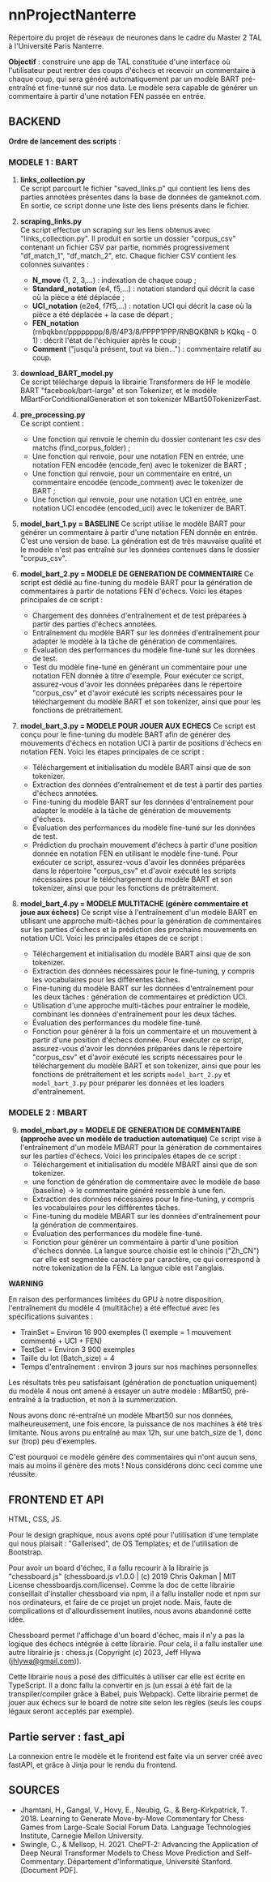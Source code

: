 # nnProjectNanterre

Répertoire du projet de réseaux de neurones dans le cadre du Master 2 TAL à l'Université Paris Nanterre.

**Objectif** : construire une app de TAL constituée d'une interface où l'utilisateur peut rentrer des coups d'échecs et recevoir un commentaire à chaque coup, qui sera généré automatiquement par un modèle BART pré-entraîné et fine-tunné sur nos data. Le modèle sera capable de générer un commentaire à partir d'une notation FEN passée en entrée.

## BACKEND

**Ordre de lancement des scripts** :

### MODELE 1 : BART

1. **links_collection.py**  
    Ce script parcourt le fichier "saved_links.p" qui contient les liens des parties annotées présentes dans la base de données de gameknot.com. En sortie, ce script donne une liste des liens présents dans le fichier.

2. **scraping_links.py**  
    Ce script effectue un scraping sur les liens obtenus avec "links_collection.py". Il produit en sortie un dossier "corpus_csv" contenant un fichier CSV par partie, nommés progressivement "df_match_1", "df_match_2", etc. Chaque fichier CSV contient les colonnes suivantes :
    - **N_move** (1, 2, 3,...) : indexation de chaque coup ;
    - **Standard_notation** (e4, f5,...) : notation standard qui décrit la case où la pièce a été déplacée ;
    - **UCI_notation** (e2e4, f7f5,...) : notation UCI qui décrit la case où la pièce a été déplacée + la case de départ ;
    - **FEN_notation** (rnbqkbnr/pppppppp/8/8/4P3/8/PPPP1PPP/RNBQKBNR b KQkq - 0 1) : décrit l'état de l'échiquier après le coup ;
    - **Comment** ("jusqu'à présent, tout va bien...") : commentaire relatif au coup.

3. **download_BART_model.py**  
    Ce script télécharge depuis la librairie Transformers de HF le modèle BART "facebook/bart-large" et son Tokenizer, et le modèle MBartForConditionalGeneration et son tokenizer MBart50TokenizerFast.

4. **pre_processing.py**  
    Ce script contient :
    - Une fonction qui renvoie le chemin du dossier contenant les csv des matchs (find_corpus_folder) ;
    - Une fonction qui renvoie, pour une notation FEN en entrée, une notation FEN encodée (encode_fen) avec le tokenizer de BART ;
    - Une fonction qui renvoie, pour un commentaire en entré, un commentaire encodée (encode_comment) avec le tokenizer de BART ;
    - Une fonction qui renvoie, pour une notation UCI en entrée, une notation UCI encodée (encoded_uci) avec le tokenizer de BART.

5. **model_bart_1.py = BASELINE**
    Ce script utilise le modèle BART pour générer un commentaire à partir d'une notation FEN donnée en entrée. C'est une version de base. La génération est de très mauvaise qualité et le modèle n'est pas entraîné sur les données contenues dans le dossier "corpus_csv".

6. **model_bart_2.py = MODELE DE GENERATION DE COMMENTAIRE**
    Ce script est dédié au fine-tuning du modèle BART pour la génération de commentaires à partir de notations FEN d'échecs. Voici les étapes principales de ce script :
    - Chargement des données d'entraînement et de test préparées à partir des parties d'échecs annotées.
    - Entraînement du modèle BART sur les données d'entraînement pour adapter le modèle à la tâche de génération de commentaires.
    - Évaluation des performances du modèle fine-tuné sur les données de test.
    - Test du modèle fine-tuné en générant un commentaire pour une notation FEN donnée à titre d'exemple.
    Pour exécuter ce script, assurez-vous d'avoir les données préparées dans le répertoire "corpus_csv" et d'avoir exécuté les scripts nécessaires pour le téléchargement du modèle BART et son tokenizer, ainsi que pour les fonctions de prétraitement.

7. **model_bart_3.py = MODELE POUR JOUER AUX ECHECS**
    Ce script est conçu pour le fine-tuning du modèle BART afin de générer des mouvements d'échecs en notation UCI à partir de positions d'échecs en notation FEN. Voici les étapes principales de ce script :
    - Téléchargement et initialisation du modèle BART ainsi que de son tokenizer.
    - Extraction des données d'entraînement et de test à partir des parties d'échecs annotées.
    - Fine-tuning du modèle BART sur les données d'entraînement pour adapter le modèle à la tâche de génération de mouvements d'échecs.
    - Évaluation des performances du modèle fine-tuné sur les données de test.
    - Prédiction du prochain mouvement d'échecs à partir d'une position donnée en notation FEN en utilisant le modèle fine-tuné.
    Pour exécuter ce script, assurez-vous d'avoir les données préparées dans le répertoire "corpus_csv" et d'avoir exécuté les scripts nécessaires pour le téléchargement du modèle BART et son tokenizer, ainsi que pour les fonctions de prétraitement.

8. **model_bart_4.py = MODELE MULTITACHE (génère commentaire et joue aux échecs)**
    Ce script vise à l'entraînement d'un modèle BART en utilisant une approche multi-tâches pour la génération de commentaires sur les parties d'échecs et la prédiction des prochains mouvements en notation UCI. Voici les principales étapes de ce script :
    - Téléchargement et initialisation du modèle BART ainsi que de son tokenizer.
    - Extraction des données nécessaires pour le fine-tuning, y compris les vocabulaires pour les différentes tâches.
    - Fine-tuning du modèle BART sur les données d'entraînement pour les deux tâches : génération de commentaires et prédiction UCI.
    - Utilisation d'une approche multi-tâches pour entraîner le modèle, combinant les données d'entraînement pour les deux tâches.
    - Évaluation des performances du modèle fine-tuné.
    - Fonction pour générer à la fois un commentaire et un mouvement à partir d'une position d'échecs donnée.
    Pour exécuter ce script, assurez-vous d'avoir les données préparées dans le répertoire "corpus_csv" et d'avoir exécuté les scripts nécessaires pour le téléchargement du modèle BART et son tokenizer, ainsi que pour les fonctions de prétraitement et les scripts `model_bart_2.py` et `model_bart_3.py` pour préparer les données et les loaders d'entraînement.

### MODELE 2 : MBART

9. **model_mbart.py = MODELE DE GENERATION DE COMMENTAIRE (approche avec un modèle de traduction automatique)**
   Ce script vise à l'entraînement d'un modèle MBART pour la génération de commentaires sur les parties d'échecs. Voici les principales étapes de ce script :
    - Téléchargement et initialisation du modèle MBART ainsi que de son tokenizer.
    - une fonction de génération de commentaire avec le modèle de base (baseline) -> le commentaire généré ressemble à une fen.
    - Extraction des données nécessaires pour le fine-tuning, y compris les vocabulaires pour les différentes tâches.
    - Fine-tuning du modèle MBART sur les données d'entraînement pour la génération de commentaires.
    - Évaluation des performances du modèle fine-tuné.
    - Fonction pour générer un commentaire à partir d'une position d'échecs donnée.
    La langue source choisie est le chinois ("Zh_CN") car elle est segmentée caractère par caractère, ce qui correspond à notre tokenization de la FEN. La langue cible est l'anglais.


**WARNING**

En raison des performances limitées du GPU à notre disposition, l'entraînement du modèle 4 (multitâche) a été effectué avec les spécifications suivantes :

- TrainSet = Environ 16 900 exemples (1 exemple = 1 mouvement commenté + UCI + FEN)
- TestSet = Environ 3 900 exemples
- Taille du lot (Batch_size) = 4
- Temps d'entraînement : environ 3 jours sur nos machines personnelles

Les résultats très peu satisfaisant (génération de ponctuation uniquement) du modèle 4 nous ont amené à essayer un autre modèle : MBart50, pré-entraîné à la traduction, et non à la summerization.

Nous avons donc ré-entraîné un modèle Mbart50 sur nos données, malheureusement, une fois encore, la puissance de nos machines à été très limitante. Nous avons pu entraîné au max 12h, sur une batch_size de 1, donc sur (trop) peu d'exemples.

C'est pourquoi ce modèle génère des commentaires qui n'ont aucun sens, mais au moins il génère des mots ! Nous considérons donc ceci comme une réussite.

## FRONTEND ET API

HTML, CSS, JS.  

Pour le design graphique, nous avons opté pour l'utilisation d'une template qui nous plaisait : "Gallerised", de OS Templates; et de l'utilisation de Bootstrap.

Pour avoir un board d'échec, il a fallu recourir à la librairie js "chessboard.js" (chessboard.js v1.0.0 | (c) 2019 Chris Oakman | MIT License chessboardjs.com/license). Comme la doc de cette librairie conseillait d'installer chessboard via npm, il a fallu installer node et npm sur nos ordinateurs, et faire de ce projet un projet node. Mais, faute de complications et d'allourdissement inutiles, nous avons abandonné cette idée.

Chessboard permet l'affichage d'un board d'échec, mais il n'y a pas la logique des échecs intégrée à cette librairie. Pour cela, il a fallu installer une autre librairie js : chess.js (Copyright (c) 2023, Jeff Hlywa (jhlywa@gmail.com)).

Cette librairie nous a posé des difficultés à utiliser car elle est écrite en TypeScript. Il a donc fallu la convertir en js (un essai à été fait de la transpiler/compiler grâce à Babel, puis Webpack).
Cette librairie permet de jouer aux échecs sur le board de notre site selon les règles (seuls les coups légaux seront acceptés par exemple).

## Partie server : fast_api

La connexion entre le modèle et le frontend est faite via un server créé avec fastAPI, et grâce à Jinja pour le rendu du frontend.

## SOURCES

- Jhamtani, H., Gangal, V., Hovy, E., Neubig, G., & Berg-Kirkpatrick, T. 2018. Learning to Generate Move-by-Move Commentary for Chess Games from Large-Scale Social Forum Data. Language Technologies Institute, Carnegie Mellon University.
- Swingle, C., & Mellsop, H. 2021. ChePT-2: Advancing the Application of Deep Neural Transformer Models to Chess Move Prediction and Self-Commentary. Département d'Informatique, Université Stanford. [Document PDF].